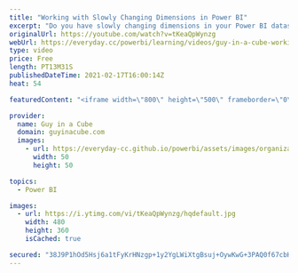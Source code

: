 ```yaml
---
title: "Working with Slowly Changing Dimensions in Power BI"
excerpt: "Do you have slowly changing dimensions in your Power BI dataset? Struggling to work with them to get the right values? Patrick walks you through how you can deal with them.  Download sample files: http://guyinacu.be/scdsample  Wikipedia https://en.wikipedia.org/wiki/Slowly_changing_dimension  Using calculation"
originalUrl: https://youtube.com/watch?v=tKeaQpWynzg
webUrl: https://everyday.cc/powerbi/learning/videos/guy-in-a-cube-working-with-slowly-changing-dimensions-in-power-bi/
type: video
price: Free
length: PT13M31S
publishedDateTime: 2021-02-17T16:00:14Z
heat: 54

featuredContent: "<iframe width=\"800\" height=\"500\" frameborder=\"0\" src=\"https://www.youtube.com/embed/tKeaQpWynzg\" allow=\"accelerometer; autoplay; encrypted-media; gyroscope; picture-in-picture\" allowfullscreen></iframe>"

provider:
  name: Guy in a Cube
  domain: guyinacube.com
  images:
    - url: https://everyday-cc.github.io/powerbi/assets/images/organizations/guyinacube.com-50x50.jpg
      width: 50
      height: 50

topics:
  - Power BI

images:
  - url: https://i.ytimg.com/vi/tKeaQpWynzg/hqdefault.jpg
    width: 480
    height: 360
    isCached: true

secured: "38J9P1hOd5Hsj6a1tFyKrHNzgp+1y2YgLWiXtgBsuj+OywKwG+3PAQ0f67cbHm8JM2q5WeWXcEjLqgEdfPQJqhF+t7dF1iGmm5+/G+XOfRlKsh2LaSoDVjOBD2W0tPjSdMiYRHnxGfVefbRM+kOBittJDME55rr60Jb4LQXmouS+3NurVRkcPe907hJcCB0bylPsDmFSjWWY/PfP18O7mKO/1aMnOcY3Ci+7t4pT3xC2DuV0VuXJyP2cQgqky3GHX0UeBQmAw1Fen8He/4ChaySTEDI6sHmxx8iDkKubveG/rb/S9HKGW+SGRBTbm4SLEtiziSAup9MeD07bt92MnIO5TNDk3jPke0BYqQ3kYIRSh1X7YbfsjNZPmhyOVR4tDRr5jlLP9l4UFYmM0TJxiExED9DcnJUYCamd/PROsEU=;QIMipvxN5jpyH8Cs9oNivg=="
---
```


